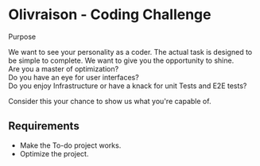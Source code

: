 
# Olivraison - Coding Challenge

Purpose

We want to see your personality as a coder. The actual task is designed to be simple to complete. We want to give you the opportunity to shine. <br/>Are you a master of optimization? <br/>Do you have an eye for user interfaces? <br/>Do you enjoy Infrastructure or have a knack for unit Tests and E2E tests? <br/>

Consider this your chance to show us what you're capable of.

## Requirements

- Make the To-do project works.
- Optimize the project.

